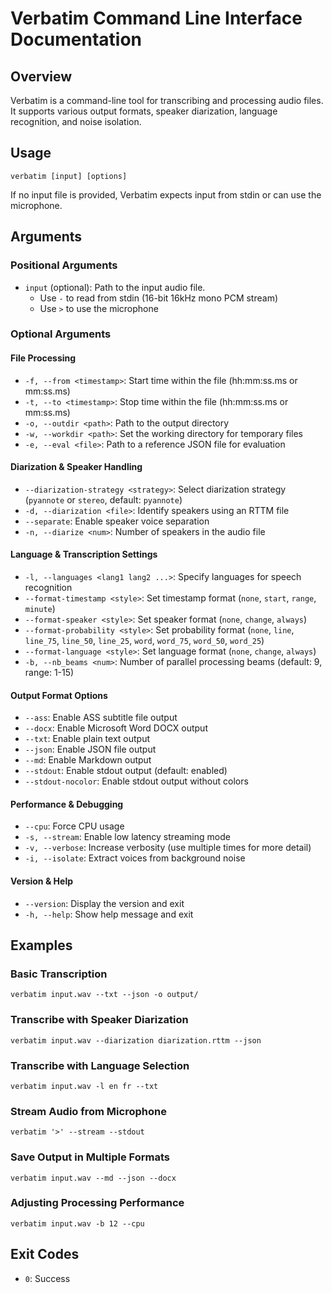 # Verbatim Command Line Interface Documentation

## Overview
Verbatim is a command-line tool for transcribing and processing audio files. It supports various output formats, speaker diarization, language recognition, and noise isolation.

## Usage
```
verbatim [input] [options]
```

If no input file is provided, Verbatim expects input from stdin or can use the microphone.

## Arguments

### Positional Arguments
- `input` (optional): Path to the input audio file.
  - Use `-` to read from stdin (16-bit 16kHz mono PCM stream)
  - Use `>` to use the microphone

### Optional Arguments

#### File Processing
- `-f, --from <timestamp>`: Start time within the file (hh:mm:ss.ms or mm:ss.ms)
- `-t, --to <timestamp>`: Stop time within the file (hh:mm:ss.ms or mm:ss.ms)
- `-o, --outdir <path>`: Path to the output directory
- `-w, --workdir <path>`: Set the working directory for temporary files
- `-e, --eval <file>`: Path to a reference JSON file for evaluation

#### Diarization & Speaker Handling
- `--diarization-strategy <strategy>`: Select diarization strategy (`pyannote` or `stereo`, default: `pyannote`)
- `-d, --diarization <file>`: Identify speakers using an RTTM file
- `--separate`: Enable speaker voice separation
- `-n, --diarize <num>`: Number of speakers in the audio file

#### Language & Transcription Settings
- `-l, --languages <lang1 lang2 ...>`: Specify languages for speech recognition
- `--format-timestamp <style>`: Set timestamp format (`none`, `start`, `range`, `minute`)
- `--format-speaker <style>`: Set speaker format (`none`, `change`, `always`)
- `--format-probability <style>`: Set probability format (`none`, `line`, `line_75`, `line_50`, `line_25`, `word`, `word_75`, `word_50`, `word_25`)
- `--format-language <style>`: Set language format (`none`, `change`, `always`)
- `-b, --nb_beams <num>`: Number of parallel processing beams (default: 9, range: 1-15)

#### Output Format Options
- `--ass`: Enable ASS subtitle file output
- `--docx`: Enable Microsoft Word DOCX output
- `--txt`: Enable plain text output
- `--json`: Enable JSON file output
- `--md`: Enable Markdown output
- `--stdout`: Enable stdout output (default: enabled)
- `--stdout-nocolor`: Enable stdout output without colors

#### Performance & Debugging
- `--cpu`: Force CPU usage
- `-s, --stream`: Enable low latency streaming mode
- `-v, --verbose`: Increase verbosity (use multiple times for more detail)
- `-i, --isolate`: Extract voices from background noise

#### Version & Help
- `--version`: Display the version and exit
- `-h, --help`: Show help message and exit

## Examples

### Basic Transcription
```
verbatim input.wav --txt --json -o output/
```

### Transcribe with Speaker Diarization
```
verbatim input.wav --diarization diarization.rttm --json
```

### Transcribe with Language Selection
```
verbatim input.wav -l en fr --txt
```

### Stream Audio from Microphone
```
verbatim '>' --stream --stdout
```

### Save Output in Multiple Formats
```
verbatim input.wav --md --json --docx
```

### Adjusting Processing Performance
```
verbatim input.wav -b 12 --cpu
```

## Exit Codes
- `0`: Success
